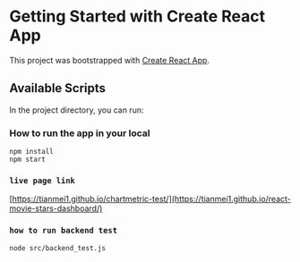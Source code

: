 # Getting Started with Create React App

This project was bootstrapped with [Create React App](https://github.com/facebook/create-react-app).

## Available Scripts

In the project directory, you can run:

### How to run the app in your local
```
npm install
npm start
```

### `live page link`
[https://tianmei1.github.io/chartmetric-test/](https://tianmei1.github.io/react-movie-stars-dashboard/)

### `how to run backend test`

```
node src/backend_test.js
```
